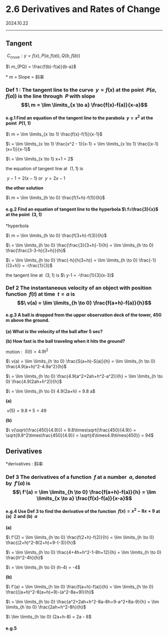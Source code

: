 # 2.6 Derivatives and Rates of Change

2024.10.22

---

## Tangent

$\ C_{cruve} : y=f(x), P(a, f(a)), Q(b, f(b))$

$\ m_{PQ} = \frac{f(b)-f(a)}{b-a}$

*$\ m$ = Slope = 斜率

### Def 1 : The tangent line to the curve $\ y = f(x)$ at the point $\ P(a, f(a))$ is the line through $\ P$ with slope $$\ m = \lim \limits_{x \to a} \frac{f(x)-f(a)}{x-a}$$

#### e.g.1 Find an equation of the tangent line to the parabola $\ y = x^2$ at the point $\ P(1, 1)$

$\ m = \lim \limits_{x \to 1} \frac{f(x)-f(1)}{x-1}$

$\ = \lim \limits_{x \to 1} \frac{x^2 - 1}{x-1} = \lim \limits_{x \to 1} \frac{(x-1)(x+1)}{x-1}$

$\ = \lim \limits_{x \to 1} x+1 = 2$

the equation of tangent line at $\ (1, 1)$ is 

$\ y-1 = 2(x-1)$ or $\ y = 2x-1$

**the other solution**

$\ m = \lim \limits_{h \to 0} \frac{f(1+h)-f(1)}{h}$

#### e.g.2 Find an equation of tangent line to the hyperbola $\ f=\frac{3}{x}$ at the point $\ (3, 1)$

*hyperbola

$\ m = \lim \limits_{h \to 0} \frac{f(3+h)-f(3)}{h}$

$\ = \lim \limits_{h \to 0} \frac{\frac{3}{3+h}-1}{h} = \lim \limits_{h \to 0} \frac{\frac{3-3-h}{3+h}}{h}$

$\ = \lim \limits_{h \to 0} \frac{-h}{h(3+h)} = \lim \limits_{h \to 0} \frac{-1}{(3+h)} = -\frac{1}{3}$

the tangent line at $\ (3, 1)$ is $\ y-1 = -\frac{1}{3}(x-3)$

### Def 2 The instantaneous velocity of an object with position function $\ f(t)$ at time $\ t = a$ is $$\ v(a) = \lim \limits_{h \to 0} \frac{f(a+h)-f(a)}{h}$$

#### e.g.3 A ball is dropped from the upper observation deck of the tower, 450 m above the ground.

**(a) What is the velocity of the ball after 5 sec?**

**(b) How fast is the ball traveling when it hits the ground?**

motion : $\ S(t) = 4.9t^2$

$\ v(a) = \lim \limits_{h \to 0} \frac{S(a+h)-S(a)}{h} = \lim \limits_{h \to 0} \frac{4.9(a+h)^2-4.9a^2}{h}$

$\ = \lim \limits_{h \to 0} \frac{4.9(a^2+2ah+h^2-a^2)}{h} = \lim \limits_{h \to 0} \frac{4.9(2ah+h^2)}{h}$

$\ = \lim \limits_{h \to 0} 4.9(2a+h) = 9.8 a$

**(a)**

$\ v(5) = 9.8*5 = 49$

**(b)**

$\ v(\sqrt{\frac{450}{4.9}}) = 9.8\times\sqrt{\frac{450}{4.9}} = \sqrt{9.8^2\times\frac{450}{4.9}} = \sqrt{4\times4.9\times{450}} = 94$

## Derivatives

*derivatives : 斜率

### Def 3 The derivatives of a function $\ f$ at a number $\ a$, denoted by $\ f'(a)$ is $$\ f'(a) = \lim \limits_{h \to 0} \frac{f(a+h)-f(a)}{h} = \lim \limits_{x \to a} \frac{f(x)-f(a)}{x-a}$$

#### e.g.4 Use Def 3 to find the derivative of the function $\ f(x) = x^2-8x+9$ at (a) $\ 2$ and (b) $\ a$

**(a)**

$\ f'(2) = \lim \limits_{h \to 0} \frac{f(2+h)-f(2)}{h} = \lim \limits_{h \to 0} \frac{(2+h)^2-8(2+h)+9-(-3)}{h}$

$\ = \lim \limits_{h \to 0} \frac{4+4h+h^2-1-8h+12}{h} = \lim \limits_{h \to 0} \frac{h^2-4h}{h}$

$\ = \lim \limits_{h \to 0} (h-4) = -4$

**(b)**

$\ f'(a) = \lim \limits_{h \to 0} \frac{f(a+h)-f(a)}{h} = \lim \limits_{h \to 0} \frac{((a+h)^2-8(a+h)+9)-(a^2-8a+9)}{h}$

$\ = \lim \limits_{h \to 0} \frac{a^2+2ah+h^2-8a-8h+9-a^2+8a-9}{h} = \lim \limits_{h \to 0} \frac{2ah+h^2-8h}{h}$

$\ \lim \limits_{h \to 0} (2a+h-8) = 2a - 8$

#### e.g.5

